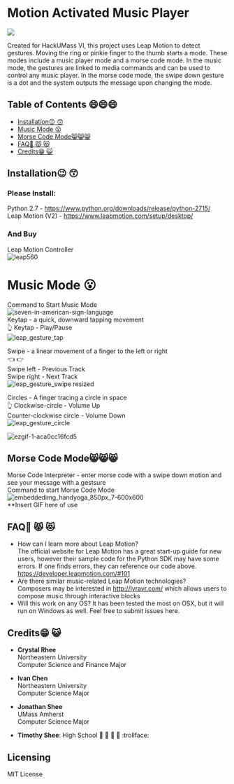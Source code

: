 # Motion Activated Music Player  
<img src="https://user-images.githubusercontent.com/25557896/46908646-c1499580-cef3-11e8-93c7-9a2243e19933.png"/>
  
Created for HackUMass VI, this project uses Leap Motion to detect gestures. Moving the ring or pinkie finger to the thumb starts a mode. These modes include a music player mode and a morse code mode. In the music mode, the gestures are linked to media commands and can be used to control any music player. In the morse code mode, the swipe down gesture is a dot and the system outputs the message upon changing the mode.  
## Table of Contents  :smile::smile::smile:
- [Installation:wink: :kissing_smiling_eyes:](#installation)  
- [Music Mode  :open_mouth:](#music)  
- [Morse Code Mode:smile_cat::smile_cat::smile_cat:  ](#morse_code)  
- [FAQ:japanese_ogre: :pouting_cat: :heart_eyes_cat:](#faq)  
- [Credits:grin: :smiley_cat:](#credits)  
## Installation:wink: :kissing_smiling_eyes:
### Please Install:  
  Python 2.7  - https://www.python.org/downloads/release/python-2715/  
  Leap Motion (V2) - https://www.leapmotion.com/setup/desktop/  
### And Buy  
  Leap Motion Controller  
  ![leap560](https://user-images.githubusercontent.com/25557896/46907770-abcd6f00-cee5-11e8-8a68-b1144c110064.jpg)
# Music Mode  :open_mouth:  
Command to Start Music Mode  
![seven-in-american-sign-language](https://user-images.githubusercontent.com/25557896/46910589-03370380-cf15-11e8-9ee1-fbcf2309ed52.jpg)   
Keytap -  a quick, downward tapping movement  
:point_up_2:
Keytap - Play/Pause  
![leap_gesture_tap](https://user-images.githubusercontent.com/25557896/46910611-822c3c00-cf15-11e8-9012-db2364a5478e.png)  

Swipe - a linear movement of a finger to the left or right  
:point_left:  :point_right:  
Swipe left - Previous Track  
Swipe right - Next Track  
![leap_gesture_swipe resized](https://user-images.githubusercontent.com/25557896/46910758-40e95b80-cf18-11e8-889c-39430127dc51.png)  

Circles - A finger tracing a circle in space  
:point_up_2:
Clockwise-circle - Volume Up  
Counter-clockwise circle - Volume Down  
![leap_gesture_circle](https://user-images.githubusercontent.com/25557896/46910609-7fc9e200-cf15-11e8-9b25-c09985cea990.png)  

![ezgif-1-aca0cc16fcd5](https://user-images.githubusercontent.com/25557896/46909380-7c2b6080-ceff-11e8-8fab-c86d151e9dfd.gif)  
## Morse Code Mode:smile_cat::smile_cat::smile_cat:  
Morse Code Interpreter - enter morse code with a swipe down motion and see your message with a gestsure  
Command to start Morse Code Mode  
![embeddedimg_handyoga_850px_7-600x600](https://user-images.githubusercontent.com/25557896/46910583-ff0ae600-cf14-11e8-9688-85758a9e57d3.jpg)  
**Insert GIF here of use  
## FAQ:japanese_ogre: :pouting_cat: :heart_eyes_cat:
- How can I learn more about Leap Motion?  
The official website for Leap Motion has a great start-up guide for new users, however their sample code for the Python SDK may have some errors. If one finds errors, they can reference our code above.  
https://developer.leapmotion.com/#101  
- Are there similar music-related Leap Motion technologies?  
Composers may be interested in http://lyravr.com/ which allows users to compose music through interactive blocks
- Will this work on any OS?
It has been tested the most on OSX, but it will run on Windows as well. Feel free to submit issues here.
## Credits:grin: :smiley_cat:
- **Crystal Rhee**  
  Northeastern University  
  Computer Science and Finance Major  

- **Ivan Chen**  
  Northeastern University  
  Computer Science Major  

- **Jonathan Shee**  
  UMass Amherst  
  Computer Science Major  

- **Timothy Shee**:  High School :love_letter: :eyes: :tongue: :lips: :trollface:
## Licensing  
  MIT License
